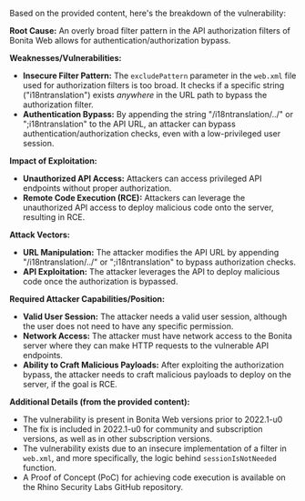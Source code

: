 Based on the provided content, here's the breakdown of the vulnerability:

**Root Cause:** An overly broad filter pattern in the API authorization filters of Bonita Web allows for authentication/authorization bypass.

**Weaknesses/Vulnerabilities:**
*   **Insecure Filter Pattern:** The `excludePattern` parameter in the `web.xml` file used for authorization filters is too broad. It checks if a specific string ("i18ntranslation") exists *anywhere* in the URL path to bypass the authorization filter.
*   **Authentication Bypass:** By appending the string "/i18ntranslation/../" or ";i18ntranslation" to the API URL, an attacker can bypass authentication/authorization checks, even with a low-privileged user session.

**Impact of Exploitation:**
*   **Unauthorized API Access:** Attackers can access privileged API endpoints without proper authorization.
*  **Remote Code Execution (RCE):** Attackers can leverage the unauthorized API access to deploy malicious code onto the server, resulting in RCE.

**Attack Vectors:**
*  **URL Manipulation:** The attacker modifies the API URL by appending "/i18ntranslation/../" or ";i18ntranslation" to bypass authorization checks.
*  **API Exploitation:** The attacker leverages the API to deploy malicious code once the authorization is bypassed.

**Required Attacker Capabilities/Position:**
*   **Valid User Session:** The attacker needs a valid user session, although the user does not need to have any specific permission.
*   **Network Access:** The attacker must have network access to the Bonita server where they can make HTTP requests to the vulnerable API endpoints.
*   **Ability to Craft Malicious Payloads:** After exploiting the authorization bypass, the attacker needs to craft malicious payloads to deploy on the server, if the goal is RCE.

**Additional Details (from the provided content):**
*   The vulnerability is present in Bonita Web versions prior to 2022.1-u0
*   The fix is included in 2022.1-u0 for community and subscription versions, as well as in other subscription versions.
*  The vulnerability exists due to an insecure implementation of a filter in `web.xml`, and more specifically, the logic behind `sessionIsNotNeeded` function.
*  A Proof of Concept (PoC) for achieving code execution is available on the Rhino Security Labs GitHub repository.